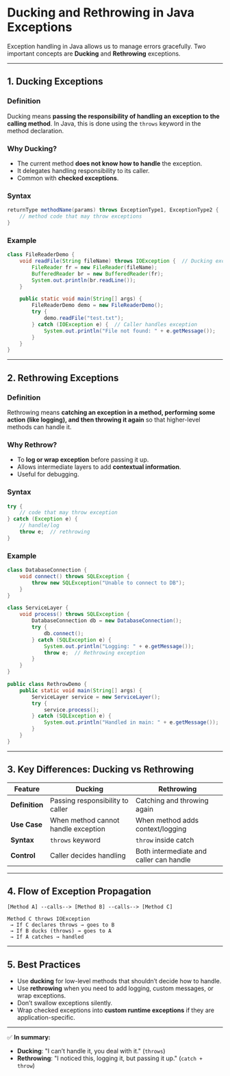 # Ducking and Rethrowing in Java Exceptions

Exception handling in Java allows us to manage errors gracefully. Two important concepts are **Ducking** and **Rethrowing** exceptions.

---

## 1. Ducking Exceptions

### Definition

Ducking means **passing the responsibility of handling an exception to the calling method**. In Java, this is done using the `throws` keyword in the method declaration.

### Why Ducking?

* The current method **does not know how to handle** the exception.
* It delegates handling responsibility to its caller.
* Common with **checked exceptions**.

### Syntax

```java
returnType methodName(params) throws ExceptionType1, ExceptionType2 {
    // method code that may throw exceptions
}
```

### Example

```java
class FileReaderDemo {
    void readFile(String fileName) throws IOException {  // Ducking exception
        FileReader fr = new FileReader(fileName);
        BufferedReader br = new BufferedReader(fr);
        System.out.println(br.readLine());
    }

    public static void main(String[] args) {
        FileReaderDemo demo = new FileReaderDemo();
        try {
            demo.readFile("test.txt");
        } catch (IOException e) {  // Caller handles exception
            System.out.println("File not found: " + e.getMessage());
        }
    }
}
```

---

## 2. Rethrowing Exceptions

### Definition

Rethrowing means **catching an exception in a method, performing some action (like logging), and then throwing it again** so that higher-level methods can handle it.

### Why Rethrow?

* To **log or wrap exception** before passing it up.
* Allows intermediate layers to add **contextual information**.
* Useful for debugging.

### Syntax

```java
try {
    // code that may throw exception
} catch (Exception e) {
    // handle/log
    throw e;  // rethrowing
}
```

### Example

```java
class DatabaseConnection {
    void connect() throws SQLException {
        throw new SQLException("Unable to connect to DB");
    }
}

class ServiceLayer {
    void process() throws SQLException {
        DatabaseConnection db = new DatabaseConnection();
        try {
            db.connect();
        } catch (SQLException e) {
            System.out.println("Logging: " + e.getMessage());
            throw e;  // Rethrowing exception
        }
    }
}

public class RethrowDemo {
    public static void main(String[] args) {
        ServiceLayer service = new ServiceLayer();
        try {
            service.process();
        } catch (SQLException e) {
            System.out.println("Handled in main: " + e.getMessage());
        }
    }
}
```

---

## 3. Key Differences: Ducking vs Rethrowing

| Feature        | Ducking                             | Rethrowing                              |
| -------------- | ----------------------------------- | --------------------------------------- |
| **Definition** | Passing responsibility to caller    | Catching and throwing again             |
| **Use Case**   | When method cannot handle exception | When method adds context/logging        |
| **Syntax**     | `throws` keyword                    | `throw` inside catch                    |
| **Control**    | Caller decides handling             | Both intermediate and caller can handle |

---

## 4. Flow of Exception Propagation

```
[Method A] --calls--> [Method B] --calls--> [Method C]

Method C throws IOException
 → If C declares throws → goes to B
 → If B ducks (throws) → goes to A
 → If A catches → handled
```

---

## 5. Best Practices

* Use **ducking** for low-level methods that shouldn’t decide how to handle.
* Use **rethrowing** when you need to add logging, custom messages, or wrap exceptions.
* Don’t swallow exceptions silently.
* Wrap checked exceptions into **custom runtime exceptions** if they are application-specific.

---

✅ **In summary:**

* **Ducking**: "I can’t handle it, you deal with it." (`throws`)
* **Rethrowing**: "I noticed this, logging it, but passing it up." (`catch + throw`)
